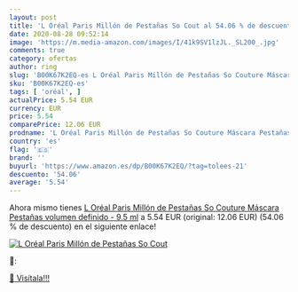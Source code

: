 ```yaml
---
layout: post
title: 'L Oréal Paris Millón de Pestañas So Cout al 54.06 % de descuento'
date: 2020-08-28 09:52:14
image: 'https://m.media-amazon.com/images/I/41k9SV1lzJL._SL200_.jpg'
comments: true
category: ofertas
author: ring
slug: 'B00K67K2EQ-es L Oréal Paris Millón de Pestañas So Couture Máscara...'
sku: 'B00K67K2EQ-es'
tags: [ 'oréal', ]
actualPrice: 5.54 EUR
currency: EUR
price: 5.54
comparePrice: 12.06 EUR
prodname: 'L Oréal Paris Millón de Pestañas So Couture Máscara Pestañas volumen definido - 9.5 ml'
country: 'es'
flag: '🇪🇸'
brand: ''
buyurl: 'https://www.amazon.es/dp/B00K67K2EQ/?tag=tolees-21'
descuento: '54.06'
average: '5.54'
---
```


Ahora mismo tienes [L Oréal Paris Millón de Pestañas So Couture Máscara Pestañas volumen definido - 9.5 ml](https://www.amazon.es/dp/B00K67K2EQ/?tag=tolees-21) a 5.54 EUR (original: 12.06 EUR) (54.06 %  de descuento) en el siguiente enlace!

[![L Oréal Paris Millón de Pestañas So Cout](https://m.media-amazon.com/images/I/41k9SV1lzJL._SL200_.jpg)](https://www.amazon.es/dp/B00K67K2EQ/?tag=tolees-21)

🔎:


[🛒 Visítala!!!](https://www.amazon.es/dp/B00K67K2EQ/?tag=tolees-21)
